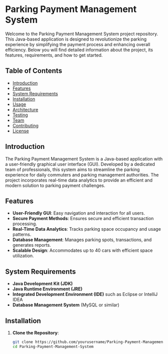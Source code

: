 # Parking Payment Management System

Welcome to the Parking Payment Management System project repository. This Java-based application is designed to revolutionize the parking experience by simplifying the payment process and enhancing overall efficiency. Below you will find detailed information about the project, its features, requirements, and how to get started.

## Table of Contents

- [Introduction](#introduction)
- [Features](#features)
- [System Requirements](#system-requirements)
- [Installation](#installation)
- [Usage](#usage)
- [Architecture](#architecture)
- [Testing](#testing)
- [Team](#team)
- [Contributing](#contributing)
- [License](#license)

## Introduction

The Parking Payment Management System is a Java-based application with a user-friendly graphical user interface (GUI). Developed by a dedicated team of professionals, this system aims to streamline the parking experience for daily commuters and parking management authorities. The project incorporates real-time data analytics to provide an efficient and modern solution to parking payment challenges.

## Features

- **User-Friendly GUI**: Easy navigation and interaction for all users.
- **Secure Payment Methods**: Ensures secure and efficient transaction processing.
- **Real-Time Data Analytics**: Tracks parking space occupancy and usage patterns.
- **Database Management**: Manages parking spots, transactions, and generates reports.
- **Scalable Design**: Accommodates up to 40 cars with efficient space utilization.

## System Requirements

- **Java Development Kit (JDK)**
- **Java Runtime Environment (JRE)**
- **Integrated Development Environment (IDE)** such as Eclipse or IntelliJ IDEA
- **Database Management System** (MySQL or similar)

## Installation

1. **Clone the Repository**:
   ```bash
   git clone https://github.com/yourusername/Parking-Payment-Management-System.git
   cd Parking-Payment-Management-System

